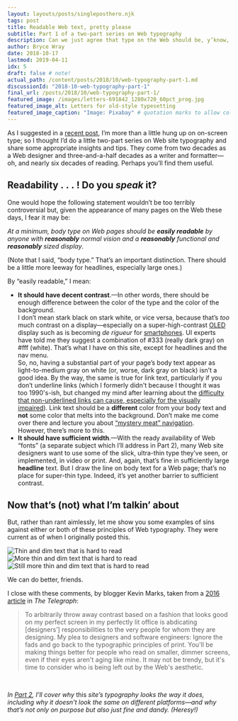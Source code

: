 ```yaml
---
layout: layouts/posts/singleposthero.njk
tags: post
title: Readable Web text, pretty please
subtitle: Part 1 of a two-part series on Web typography
description: Can we just agree that type on the Web should be, y’know, readable?
author: Bryce Wray
date: 2018-10-17
lastmod: 2019-04-11
idx: 5
draft: false # note!
actual_path: /content/posts/2018/10/web-typography-part-1.md
discussionId: "2018-10-web-typography-part-1"
final_url: /posts/2018/10/web-typography-part-1/
featured_image: /images/letters-691842_1280x720_60pct_prog.jpg
featured_image_alt: Letters for old-style typesetting
featured_image_caption: "Image: Pixabay" # quotation marks to allow colon
---
```


As I suggested in a [recent post](https://brycewray.com/posts/2018/09/why-finally-settled-ulysses), I’m more than a little hung up on on-screen type; so I thought I’d do a little two-part series on Web site typography and share some appropriate insights and tips. They come from two decades as a Web designer and three-and-a-half decades as a writer and formatter—oh, and nearly six decades of reading. Perhaps you’ll find them useful.

## Readability&nbsp;.&nbsp;.&nbsp;.&nbsp;! Do you _speak_ it?

One would hope the following statement wouldn’t be too terribly controversial but, given the appearance of many pages on the Web these days, I fear it may be:

_At a minimum, body type on Web pages should be **easily readable** by anyone with **reasonably** normal vision and a **reasonably** functional and **reasonably** sized display_.

(Note that I said, “body type.” That’s an important distinction. There should be a little more leeway for headlines, especially large ones.)

By “easily readable,” I mean:

- **It should have decent contrast**.—In other words, there should be enough difference between the color of the type and the color of the background.    
	I don’t mean stark black on stark white, or vice versa, because that’s _too_ much contrast on a display—especially on a super-high-contrast [OLED](https://en.wikipedia.org/wiki/OLED) display such as is becoming _de rigueur_ for [smartphones](https://www.oled-info.com/oled_devices/mobile_phones). UI experts have told me they suggest a combination of #333 (really dark gray) on \#fff (white). That’s what I have on this site, except for headlines and the nav menu.    
	So, no, having a substantial part of your page’s body text appear as light-to-medium gray on white (or, worse, dark gray on black) isn’t a good idea. By the way, the same is true for link text, particularly if you don’t underline links (which I formerly didn't because I thought it was too 1990's-ish, but changed my mind after learning about the [difficulty that non-underlined links can cause, especially for the visually impaired](https://webaim.org/techniques/hypertext/link_text)). Link text should be a **different** color from your body text and **not** some color that melts into the background. Don’t make me come over there and lecture you about [“mystery meat” navigation](http://www.webpagesthatsuck.com/mysterymeatnavigation.html).     
	However, there’s more to this.
- **It should have sufficient width**.—With the ready availability of Web “fonts” (a separate subject which I’ll address in Part 2), many Web site designers want to use some of the slick, ultra-thin type they’ve seen, or implemented, in video or print. And, again, that’s fine in sufficiently large **headline** text. But I draw the line on body text for a Web page; that’s no place for super-thin type. Indeed, it’s yet another barrier to sufficient contrast.

## Now that’s (not) what I’m talkin’ about

But, rather than rant aimlessly, let me show you some examples of sins against either or both of these principles of Web typography. They were current as of when I originally posted this.

<img class="containedImage lazyload" src="/images/Typography-scr-cap-2-2018-10-16_lowsrc.png" data-src="/images/Typography-scr-cap-2-2018-10-16.jpg" alt="Thin and dim text that is hard to read" />

<img class="containedImage lazyload" src="/images/Typography-scr-cap-3-2018-10-16_lowsrc.png" data-src="/images/Typography-scr-cap-3-2018-10-16.jpg" alt="More thin and dim text that is hard to read" />

<img class="containedImage lazyload" src="/images/Typography-scr-cap-4-2018-10-16_lowsrc.jpg" data-src="/images/Typography-scr-cap-4-2018-10-16.jpg" alt="Still more thin and dim text that is hard to read" />

We can do better, friends.

I close with these comments, by blogger Kevin Marks, taken from a [2016 article](https://www.telegraph.co.uk/science/2016/10/23/internet-is-becoming-unreadable-because-of-a-trend-towards-light/) in _The Telegraph_:

> To arbitrarily throw away contrast based on a fashion that looks good on my perfect screen in my perfectly lit office is abdicating [designers’] responsibilities to the very people for whom they are designing. My plea to designers and software engineers: Ignore the fads and go back to the typographic principles of print. You'll be making things better for people who read on smaller, dimmer screens, even if their eyes aren't aging like mine. It may not be trendy, but it's time to consider who is being left out by the Web's aesthetic.

<p>&nbsp;</p>

_In [Part 2](https://brycewray.com/posts/2018/10/web-typography-part-2/), I’ll cover why_ this _site’s typography looks the way it does, including why it doesn't look the same on different platforms—and why that’s not only on purpose but also just fine and dandy. (Heresy!)_